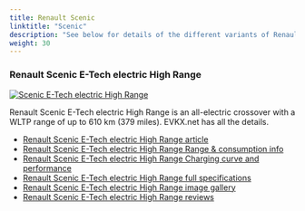 ```yaml
---
title: Renault Scenic
linktitle: "Scenic"
description: "See below for details of the different variants of Renault Scenic"
weight: 30
---
```

### Renault Scenic E-Tech electric High Range

<a href="/models/renault/scenic/scenic_e-tech_electric_high_range/"><img src="https://media.evkx.net/multimedia/models/renault/scenic/scenic_e-tech_electric_high_range/main_1_st.jpg" class="img-fluid" alt="Scenic E-Tech electric High Range" ></a>

Renault Scenic E-Tech electric High Range is an all-electric crossover with a WLTP range of up to 610 km (379 miles). EVKX.net has all the details. 

- [Renault Scenic E-Tech electric High Range article](/models/renault/scenic/scenic_e-tech_electric_high_range/)
- [Renault Scenic E-Tech electric High Range Range & consumption info](/models/renault/scenic/scenic_e-tech_electric_high_range/rangeandconsumption)
- [Renault Scenic E-Tech electric High Range Charging curve and performance](/models/renault/scenic/scenic_e-tech_electric_high_range/chargingcurve)
- [Renault Scenic E-Tech electric High Range full specifications](/models/renault/scenic/scenic_e-tech_electric_high_range/specifications)
- [Renault Scenic E-Tech electric High Range image gallery](/models/renault/scenic/scenic_e-tech_electric_high_range/gallery)
- [Renault Scenic E-Tech electric High Range reviews](/models/renault/scenic/scenic_e-tech_electric_high_range/reviews)

